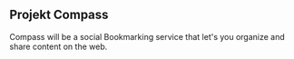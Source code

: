 ## Projekt Compass

Compass will be a social Bookmarking service that let's you organize and
share content on the web.


